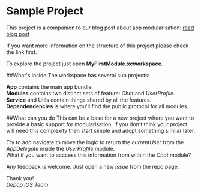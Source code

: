 # Sample Project
This project is a companion to our blog post about app modularisation: [read blog post](https://engineering.depop.com/scaling-up-an-ios-app-with-modularisation-8cd280d6b2b8)

If you want more information on the structure of this project please check the link first.

To explore the project just open **MyFirstModule.xcworkspace**.

##What's inside
The workspace has several sub projects:

**App** contains the main app bundle.  
**Modules** contains two distinct sets of feature: _Chat_ and _UserProfile_.  
**Service** and Utils contain things shared by all the features.  
**Dependendencies** is where you'll find the public protocol for all modules.

##What can you do
This can be a base for a new project where you want to provide a basic support for modularisation. If you don't think your project will need this complexity then start simple and adopt something similar later.

Try to add navigate to move the logic to return the _currentUser_ from the _AppDelegate_ inside the _UserProfile_ module.  
What if you want to acccess this information from within the _Chat_ module?

Any feedback is welcome. Just open a new _issue_ from the repo page.


Thank you!  
_Depop iOS Team_